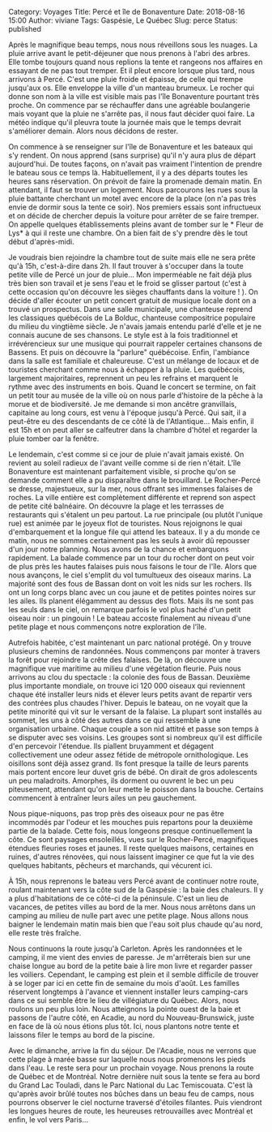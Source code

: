 Category: Voyages 
Title: Percé et île de Bonaventure 
Date: 2018-08-16 15:00 
Author: viviane 
Tags: Gaspésie, Le Québec
Slug: perce
Status: published

Après le magnifique beau temps, nous nous réveillons sous les nuages. La pluie arrive avant le petit-déjeuner que nous prenons à l'abri des arbres. Elle tombe toujours quand nous replions la tente et rangeons nos affaires en essayant de ne pas tout tremper. Et il pleut encore lorsque plus tard, nous arrivons à Percé. C'est une pluie froide et épaisse, de celle qui trempe jusqu'aux os. Elle enveloppe la ville d'un manteau brumeux. Le rocher qui donne son nom à la ville est visible mais pas l'île Bonaventure pourtant très proche. On commence par se réchauffer dans une agréable boulangerie mais voyant que la pluie ne s'arrête pas, il nous faut décider quoi faire. La météo indique qu'il pleuvra toute la journée mais que le temps devrait s'améliorer demain. Alors nous décidons de rester.

On commence à se renseigner sur l'île de Bonaventure et les bateaux qui s'y rendent. On nous apprend (sans surprise) qu'il n'y aura plus de départ aujourd'hui. De toutes façons, on n'avait pas vraiment l'intention de prendre le bateau sous ce temps là. Habituellement, il y a des départs toutes les heures sans réservation. On prévoit de faire la promenade demain matin. En attendant, il faut se trouver un logement. Nous parcourons les rues sous la pluie battante cherchant un motel avec encore de la place (on n'a pas très envie de dormir sous la tente ce soir). Nos premiers essais sont infructueux et on décide de chercher depuis la voiture pour arrêter de se faire tremper. On appelle quelques établissements pleins avant de tomber sur le * Fleur de Lys* à qui il reste une chambre. On a bien fait de s'y prendre dès le tout début d'après-midi.

Je voudrais bien rejoindre la chambre tout de suite mais elle ne sera prête qu'à 15h, c'est-à-dire dans 2h. Il faut trouver à s'occuper dans la toute petite ville de Percé un jour de pluie… Mon imperméable ne fait déjà plus très bien son travail et je sens l'eau et le froid se glisser partout (c'est à cette occasion qu'on découvre les sièges chauffants dans la voiture ! ). On décide d'aller écouter un petit concert gratuit de musique locale dont on a trouvé un prospectus. Dans une salle municipale, une chanteuse reprend les classiques québécois de La Bolduc, chanteuse compositrice populaire du milieu du vingtième siècle. Je n'avais jamais entendu parlé d'elle et je ne connais aucune de ses chansons. Le style est à la fois traditionnel et irrévérencieux sur une musique qui pourrait rappeler certaines chansons de Bassens. Et puis on découvre la "parlure" québécoise. Enfin, l'ambiance dans la salle est familiale et chaleureuse. C'est un mélange de locaux et de touristes cherchant comme nous à échapper à la pluie. Les québécois, largement majoritaires, reprennent un peu les refrains et marquent le rythme avec des instruments en bois. Quand le concert se termine, on fait un petit tour au musée de la ville où on nous parle d'histoire de la pêche à la morue et de biodiversité. Je me demande si mon ancêtre granvillais, capitaine au long cours, est venu à l'époque jusqu'à Percé. Qui sait, il a peut-être eu des descendants de ce côté là de l'Atlantique… Mais enfin, il est 15h et on peut aller se calfeutrer dans la chambre d'hôtel et regarder la pluie tomber oar la fenêtre.

Le lendemain, c'est comme si ce jour de pluie n'avait jamais existé. On revient au soleil radieux de l'avant veille comme si de rien n'était. L'île Bonaventure est maintenant parfaitement visible, si proche qu'on se demande comment elle a pu disparaître dans le brouillard. Le Rocher-Percé se dresse, majestueux, sur la mer, nous offrant ses immenses falaises de roches. La ville entière est complètement différente et reprend son aspect de petite cité balnéaire. On découvre la plage et les terrasses de restaurants qui s'étalent un peu partout. La rue principale  (ou plutôt l'unique rue) est animée par le joyeux flot de touristes. Nous rejoignons le quai d'embarquement et la longue file qui attend les bateaux. Il y a du monde ce matin, nous ne sommes certainement pas les seuls à avoir dû repousser d'un jour notre planning. Nous avons de la chance et embarquons rapidement. La balade commence par un tour du rocher dont on peut voir de plus près les hautes falaises puis nous faisons le tour de l'île. Alors que nous avançons, le ciel s'emplit du vol tumultueux des oiseaux marins. La majorité sont des fous de Bassan dont on voit les nids sur les rochers. Ils ont un long corps blanc avec un cou jaune et de petites pointes noires sur les ailes. Ils planent élégamment au dessus des flots. Mais ils ne sont pas les seuls dans le ciel, on remarque parfois le vol plus haché d'un petit oiseau noir : un pingouin ! Le bateau accoste finalement au niveau d'une petite plage et nous commençons notre exploration de l'île.

Autrefois habitée, c'est maintenant un parc national protégé. On y trouve plusieurs chemins de randonnées. Nous commençons par monter à travers la forêt pour rejoindre la crête des falaises. De là, on découvre une magnifique vue maritime au milieu d'une végétation fleurie. Puis nous arrivons au clou du spectacle : la colonie des fous de Bassan. Deuxième plus importante mondiale, on trouve ici 120 000 oiseaux qui reviennent chaque été installer leurs nids et élever leurs petits avant de repartir vers des contrées plus chaudes l'hiver. Depuis le bateau, on ne voyait que la petite minorité qui vit sur le versant de la falaise. La plupart sont installés au sommet, les uns à côté des autres dans ce qui ressemble à une organisation urbaine. Chaque couple a son nid attitré et passe son temps à se disputer avec ses voisins. Les groupes sont si nombreux qu'il est difficile d'en percevoir l'étendue. Ils piallent bruyamment et dégagent collectivement une odeur assez fétide de métropole ornithologique. Les oisillons sont déjà assez grand. Ils font presque la taille de leurs parents mais portent encore leur duvet gris de bébé. On dirait de gros adolescents un peu maladroits. Amorphes, ils dorment ou ouvrent le bec un peu piteusement, attendant qu'on leur mette le poisson dans la bouche. Certains commencent à entraîner leurs ailes un peu gauchement.

Nous pique-niquons, pas trop près des oiseaux pour ne pas être incommodés par l'odeur et les mouches puis repartons pour la deuxième partie de la balade. Cette fois, nous longeons presque continuellement la côte. Ce sont paysages ensoleillés, vues sur le Rocher-Percé, magnifiques étendues fleuries roses et jaunes. Il reste quelques maisons, certaines en ruines, d'autres rénovées, qui nous laissent imaginer ce que fut la vie des quelques habitants, pêcheurs et marchands, qui vécurent ici. 

À 15h, nous reprenons le bateau vers Percé avant de continuer notre route, roulant maintenant vers la côte sud de la Gaspésie : la baie des chaleurs. Il y a plus d'habitations de ce côté-ci de la péninsule. C'est un lieu de vacances, de petites villes au bord de la mer. Nous nous arrêtons dans un camping au milieu de nulle part avec une petite plage. Nous allons nous baigner le lendemain matin mais bien que l'eau soit plus chaude qu'au nord, elle reste très fraîche. 

Nous continuons la route jusqu'à Carleton. Après les randonnées et le camping, il me vient des envies de paresse. Je m'arrêterais bien sur une chaise longue au bord de la petite baie à lire mon livre et regarder passer les voiliers. Cependant, le camping est plein et il semble difficile de trouver à se loger par ici en cette fin de semaine du mois d'août. Les familles réservent longtemps à l'avance et viennent installer leurs camping-cars dans ce sui semble être le lieu de villégiature du Québec. Alors, nous roulons un peu plus loin. Nous atteignons la pointe ouest de la baie et passons de l'autre côté, en Acadie, au nord du Nouveau-Brunswick, juste en face de là où nous étions plus tôt. Ici, nous plantons notre tente et laissons filer le temps au bord de la piscine.

Avec le dimanche, arrive la fin du séjour. De l'Acadie, nous ne verrons que cette plage à marée basse sur laquelle nous nous promenons les pieds dans l'eau. Le reste sera pour un prochain voyage. Nous prenons la route de Québec et de Montréal. Notre dernière nuit sous la tente se fera au bord du Grand Lac Touladi, dans le Parc National du Lac Temiscouata. C'est là qu'après avoir brûlé toutes nos bûches dans un beau feu de camps, nous pourrons observer le ciel nocturne traversé d'étoiles filantes. Puis viendront les longues heures de route, les heureuses retrouvailles avec Montréal et enfin, le vol vers Paris…

